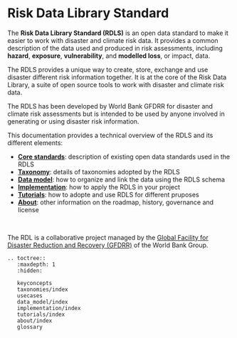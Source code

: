 <!-- https://hackmd.io/bdFuvXOfTXWzyHS44r1VXQ?both -->

# Risk Data Library Standard

The **Risk Data Library Standard (RDLS)** is an open data standard to make it easier to work with disaster and climate risk data. It provides a common description of the data used and produced in risk assessments, including **hazard**, **exposure**, **vulnerability**, and **modelled loss**, or impact, data.

The RDLS provides a unique way to create, store, exchange and use disaster different risk information together. It is at the core of the Risk Data Library, a suite of open source tools to work with disaster and climate risk data.

The RDLS has been developed by World Bank GFDRR for disaster and climate risk assessments but is intended to be used by anyone involved in generating or using disaster risk information.

This documentation provides a technical overview of the RDLS and its different elements:

- [**Core standards**](standards.md): description of existing open data standards used in the RDLS
- [**Taxonomy**](taxonomies/index.md): details of taxonomies adopted by the RDLS
- [**Data model**](data_model/index.md): how to organize and link the data using the RDLS schema
- [**Implementation**](implementation/index.md): how to apply the RDLS in your project
- [**Tutorials**](tutorials/index.md): how to adopte and use RDLS for different pruposes
- [**About**](about/index.md): other information on the roadmap, history, governance and license

<br/>

The RDL is a collaborative project managed by the [Global Facility for Disaster Reduction and Recovery (GFDRR)](https://www.gfdrr.org/) of the World Bank Group.

```{eval-rst}
.. toctree::
   :maxdepth: 1
   :hidden:

   keyconcepts
   taxonomies/index
   usecases
   data_model/index
   implementation/index
   tutorials/index
   about/index
   glossary
```

